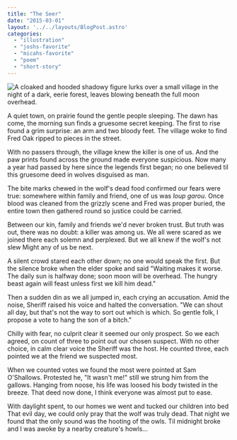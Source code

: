 ```yaml
---
title: "The Seer"
date: "2015-03-01"
layout: '../../layouts/BlogPost.astro'
categories: 
  - "illustration"
  - "joshs-favorite"
  - "micahs-favorite"
  - "poem"
  - "short-story"
---
```


![A cloaked and hooded shadowy figure lurks over a small village in the night of a dark, eerie forest, leaves blowing beneath the full moon overhead.](/assets/images/Week-12-Final.png)

A quiet town, on prairie found the gentle people sleeping. The dawn has come, the morning sun finds a gruesome secret keeping. The first to rise found a grim surprise: an arm and two bloody feet. The village woke to find Fred Oak ripped to pieces in the street.

With no passers through, the village knew the killer is one of us. And the paw prints found across the ground made everyone suspicious. Now many a year had passed by here since the legends first began; no one believed til this gruesome deed in wolves disguised as man.

The bite marks chewed in the wolf's dead food confirmed our fears were true: somewhere within family and friend, one of us was _loup garou_. Once blood was cleaned from the grizzly scene and Fred was proper buried, the entire town then gathered round so justice could be carried.

Between our kin, family and friends we'd never broken trust. But truth was out, there was no doubt: a killer was among us. We all were scared as we joined there each solemn and perplexed. But we all knew if the wolf's not slew Might any of us be next.

A silent crowd stared each other down; no one would speak the first. But the silence broke when the elder spoke and said "Waiting makes it worse. The daily sun is halfway done; soon moon will be overhead. The hungry beast again will feast unless first we kill him dead."

Then a sudden din as we all jumped in, each crying an accusation. Amid the noise, Sheriff raised his voice and halted the conversation. "We can shout all day, but that's not the way to sort out which is which. So gentle folk, I propose a vote to hang the son of a bitch."

Chilly with fear, no culprit clear it seemed our only prospect. So we each agreed, on count of three to point out our chosen suspect. With no other choice, in calm clear voice the Sheriff was the host. He counted three, each pointed we at the friend we suspected most.

When we counted votes we found the most were pointed at Sam O'Shallows. Protested he, "It wasn't me!" still we strung him from the gallows. Hanging from noose, his life was loosed his body twisted in the breeze. That deed now done, I think everyone was almost put to ease.

With daylight spent, to our homes we went and tucked our children into bed That evil day, we could only pray that the wolf was truly dead. That night we found that the only sound was the hooting of the owls. Til midnight broke and I was awoke by a nearby creature's howls...
